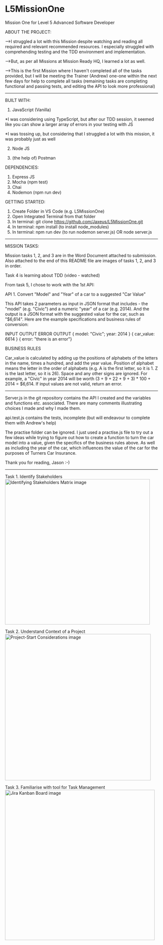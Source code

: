 # L5MissionOne

Mission One for Level 5 Advanced Software Developer

ABOUT THE PROJECT:

-->I struggled a lot with this Mission despite watching and reading all required and relevant recommended resources. I especially struggled with comprehending testing and the TDD environment and implementation.

-->But, as per all Missions at Mission Ready HQ, I learned a lot as well.

-->This is the first Mission where I haven't completed all of the tasks provided, but I will be meeting the Trainer (Andrew) one-one within the next few days for help to complete all tasks (remaining tasks are completing functional and passing tests, and editing the API to look more professional)

__________________________________

BUILT WITH:
1. JavaScript (Vanilla)

*I was considering using TypeScript, but after our TDD session, it seemed like you can show a larger array of errors in your testing with JS

*I was tossing up, but considering that I struggled a lot with this mission, it was probably just as well

2. Node JS

3. (the help of) Postman

DEPENDENCIES:

1. Express JS
2. Mocha (npm test)
3. Chai
4. Nodemon (npm run dev)

GETTING STARTED:

1. Create Folder in VS Code (e.g. L5MissionOne)
2. Open Integrated Terminal from that folder
3. In terminal: git clone https://github.com/Jaxeus/L5MissionOne.git
4. In terminal: npm install (to install node_modules)
5. In terminal: npm run dev (to run nodemon server.js) OR node server.js

______________________________________

MISSION TASKS:

Mission tasks 1, 2, and 3 are in the Word Document attached to submission. Also attached to the end of this README file are images of tasks 1, 2, and 3 in order. 

Task 4 is learning about TDD (video - watched)

From task 5, I chose to work with the 1st API:

API 1. Convert "Model" and "Year" of a car to a suggested "Car Value"

This API takes 2 parameters as input in JSON format that includes - the "model" (e.g. "Civic") and a numeric "year" of a car (e.g. 2014).  And the output is a JSON format with the suggested value for the car, such as "$6,614".  Here are the example specifications and business rules of conversion:

INPUT	OUTPUT	ERROR OUTPUT
{ model: "Civic"; year: 2014 }	{ car_value: 6614 }	{ error: "there is an error"}
 

BUSINESS RULES

Car_value is calculated by adding up the positions of alphabets of the letters in the name, times a hundred, and add the year value.  Position of alphabet means the letter in the order of alphabets (e.g. A is the first letter, so it is 1.  Z is the last letter, so it is 26).  Space and any other signs are ignored.   For example, a "Civic" in year 2014 will be worth (3 + 9 + 22 + 9 + 3) * 100 + 2014 = $6,614.  If input values are not valid, return an error.

______________________________________

Server.js in the git repository contains the API I created and the variables and functions etc. associated. There are many comments illustrating choices I made and why I made them. 

api.test.js contains the tests, incomplete (but will endeavour to complete them with Andrew's help)

The practise folder can be ignored. I just used a practise.js file to try out a few ideas while trying to figure out how to create a function to turn the car model into a value, given the specifics of the business rules above. As well as including the year of the car, which influences the value of the car for the purposes of Turners Car Insurance.

Thank you for reading,
Jason :-)

________________________________________

Task 1. Identify Stakeholders
<img width="477" alt="Identifying Stakeholders Matrix image" src="https://github.com/Jaxeus/L5MissionOne/assets/140988744/ec8970c8-e796-45dc-bd4b-55a5923e1563">

Task 2. Understand Context of a Project
<img width="480" alt="Project-Start Considerations image" src="https://github.com/Jaxeus/L5MissionOne/assets/140988744/cb7e3f4e-4450-4c78-9a8d-0ed0354e2a32">

Task 3. Familiarise with tool for Task Management
<img width="493" alt="Jira Kanban Board image" src="https://github.com/Jaxeus/L5MissionOne/assets/140988744/1e842ed7-6e11-4709-82f2-609f77d0905e">
